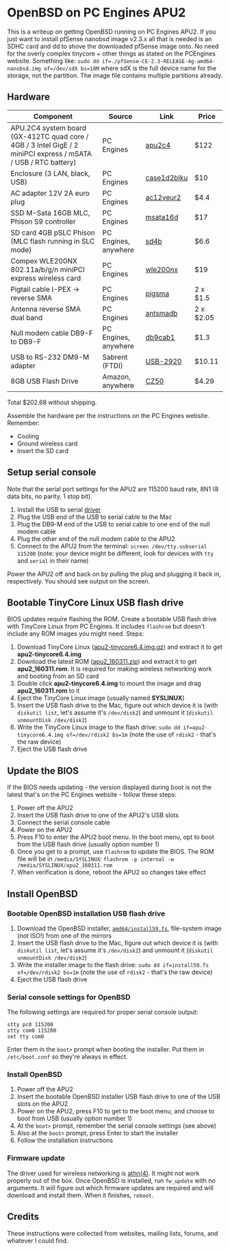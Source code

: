 # OpenBSD on PC Engines APU2

This is a writeup on getting OpenBSD running on PC Engines APU2.  If you just want to install pfSense nanobsd image v2.3.x all that is needed is an SDHC card and dd to shove the downloaded pfSense image onto.  No need for the overly complex tinycore + other things as stated on the PCEngines website.
Something like:
 `sudo dd if=./pfSense-CE-2.3-RELEASE-4g-amd64-nanobsd.img of=/dev/sdX bs=10M`
 where sdX is the full device name for the storage, not the partition.  The image file contains multiple partitions already.

## Hardware

| Component  | Source | Link  | Price  |
|---|---|---|---|
| APU.2C4 system board (GX-412TC quad core / 4GB / 3 Intel GigE / 2 miniPCI express / mSATA / USB / RTC battery) | PC Engines | [apu2c4](http://www.pcengines.ch/apu2c4.htm) | $122
| Enclosure (3 LAN, black, USB) | PC Engines | [case1d2blku](http://www.pcengines.ch/case1d2blku.htm) | $10
| AC adapter 12V 2A euro plug | PC Engines | [ac12veur2 ](http://www.pcengines.ch/ac12veur2.htm) | $4.4
| SSD M-Sata 16GB MLC, Phison S9 controller | PC Engines | [msata16d](http://www.pcengines.ch/msata16d.htm) | $17
| SD card 4GB pSLC Phison (MLC flash running in SLC mode) | PC Engines, anywhere | [sd4b](http://www.pcengines.ch/sd4b.htm) | $6.6
| Compex WLE200NX 802.11a/b/g/n miniPCI express wireless card | PC Engines | [wle200nx](http://www.pcengines.ch/wle200nx.htm) | $19
| Pigtail cable I-PEX -> reverse SMA | PC Engines | [pigsma](http://www.pcengines.ch/pigsma.htm) | 2 x $1.5
| Antenna reverse SMA dual band | PC Engines | [antsmadb](http://www.pcengines.ch/antsmadb.htm) | 2 x $2.05
| Null modem cable DB9-F to DB9-F | PC Engines, anywhere | [db9cab1](http://www.pcengines.ch/db9cab1.htm) | $1.3
| USB to RS-232 DM9-M adapter | Sabrent (FTDI) | [USB-2920](https://www.sabrent.com/category/cables/USB-2920/) | $10.11 |
| 8GB USB Flash Drive | Amazon, anywhere | [CZ50](http://www.amazon.com/SanDisk-Cruzer-Frustration-Free-Packaging--SDCZ50-008G-AFFP/dp/B007KFAG7U/) | $4.29

Total $202.68 without shipping.

Assemble the hardware per the instructions on the PC Engines website. Remember:

  * Cooling
  * Ground wireless card
  * Insert the SD card

## Setup serial console

Note that the serial port settings for the APU2 are 115200 baud rate, 8N1 (8 data bits, no parity, 1 stop bit).

1. Install the USB to serial [driver](http://downloads.trendnet.com/tu-s9_v2/utilities/driver_tu-s9_20151110.zip)
2. Plug the USB end of the USB to serial cable to the Mac
3. Plug the DB9-M end of the USB to serial cable to one end of the null modem cable
4. Plug the other end of the null modem cable to the APU2
5. Connect to the APU2 from the terminal: `screen /dev/tty.usbserial 115200` (note: your device might be different, look for devices with `tty` and `serial` in their name)

Power the APU2 off and back on by pulling the plug and plugging it back in, respectively. You should see output on the screen.

## Bootable TinyCore Linux USB flash drive

BIOS updates require flashing the ROM. Create a bootable USB flash drive with TinyCore Linux from PC Engines. It includes `flashrom` but doesn't include any ROM images you might need. Steps:

1. Download TinyCore Linux ([apu2-tinycore6.4.img.gz](http://pcengines.ch/file/apu2-tinycore6.4.img.gz)) and extract it to get **apu2-tinycore6.4.img**
2. Download the latest ROM ([apu2_160311.zip](http://www.pcengines.ch/file/apu2_160311.zip)) and extract it to get **apu2_160311.rom**. It is required for making wireless networking work and booting from an SD card
3. Double click **apu2-tinycore6.4.img**
 to mount the image and drag **apu2_160311.rom** to it
4. Eject the TinyCore Linux image (usually named **SYSLINUX**)
5. Insert the USB flash drive to the Mac, figure out which device it is (with `diskutil list`, let's assume it's `/dev/disk2`) and unmount it (`diskutil unmountDisk /dev/disk2`)
6. Write the TinyCore Linux image to the flash drive: `sudo dd if=apu2-tinycore6.4.img of=/dev/rdisk2 bs=1m` (note the use of `rdisk2` - that's the raw device)
7. Eject the USB flash drive

## Update the BIOS

If the BIOS needs updating - the version displayed during boot is not the latest that's on the PC Engines website - follow these steps:

1. Power off the APU2
2. Insert the USB flash drive to one of the APU2's USB slots
3. Connect the serial console cable
4. Power on the APU2
5. Press F10 to enter the APU2 boot menu. In the boot menu, opt to boot from the USB flash drive (usually option number 1)
6. Once you get to a prompt, use `flashrom` to update the BIOS. The ROM file will be in `/media/SYSLINUX`: `flashrom -p internal -w /media/SYSLINUX/apu2_160311.rom`
7. When verification is done, reboot the APU2 so changes take effect

## Install OpenBSD

### Bootable OpenBSD installation USB flash drive

1. Download the OpenBSD installer, [`amd64/install59.fs`](http://ftp.openbsd.org/pub/OpenBSD/5.9/amd64/install59.fs), file-system image (not ISO!) from one of the mirrors
2. Insert the USB flash drive to the Mac, figure out which device it is (with `diskutil list`, let's assume it's `/dev/disk2`) and unmount it (`diskutil unmountDisk /dev/disk2`)
3. Write the installer image to the flash drive: `sudo dd if=install59.fs of=/dev/rdisk2 bs=1m` (note the use of `rdisk2` - that's the raw device)
4. Eject the USB flash drive

### Serial console settings for OpenBSD

The following settings are required for proper serial console output:

```
stty pc0 115200
stty com0 115200
set tty com0
```

Enter them in the `boot>` prompt when booting the installer. Put them in `/etc/boot.conf` so they're always in effect.

### Install OpenBSD

1. Power off the APU2
2. Insert the bootable OpenBSD installer USB flash drive to one of the USB slots on the APU2
3. Power on the APU2, press F10 to get to the boot menu, and choose to boot from USB (usually option number 1)
4. At the `boot>` prompt, remember the serial console settings (see above)
5. Also at the `boot>` prompt, press Enter to start the installer
6. Follow the installation instructions

### Firmware update

The driver used for wireless networking is [athn(4)](http://www.openbsd.org/cgi-bin/man.cgi/OpenBSD-current/man4/athn.4?query=athn). It might not work properly out of the box. Once OpenBSD is installed, run `fw_update` with no arguments. It will figure out which firmware updates are required and will download and install them. When it finishes, `reboot`.

## Credits

These instructions were collected from websites, mailing lists, forums, and whatever I could find.
